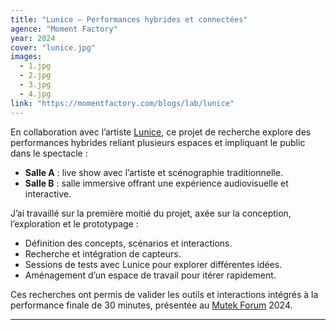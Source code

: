 ```yaml
---
title: "Lunice – Performances hybrides et connectées"
agence: "Moment Factory"
year: 2024
cover: "lunice.jpg"
images:
  - 1.jpg
  - 2.jpg
  - 3.jpg
  - 4.jpg
link: "https://momentfactory.com/blogs/lab/lunice"
---
```


En collaboration avec l’artiste [Lunice](https://lunice.com/), ce projet de recherche explore des performances hybrides reliant plusieurs espaces et impliquant le public dans le spectacle :

- **Salle A** : live show avec l’artiste et scénographie traditionnelle.
- **Salle B** : salle immersive offrant une expérience audiovisuelle et interactive.

J’ai travaillé sur la première moitié du projet, axée sur la conception, l’exploration et le prototypage :

- Définition des concepts, scénarios et interactions.
- Recherche et intégration de capteurs.
- Sessions de tests avec Lunice pour explorer différentes idées.
- Aménagement d’un espace de travail pour itérer rapidement.

Ces recherches ont permis de valider les outils et interactions intégrés à la performance finale de 30 minutes, présentée au [Mutek Forum](https://mutek.org/en/forum) 2024.

---
